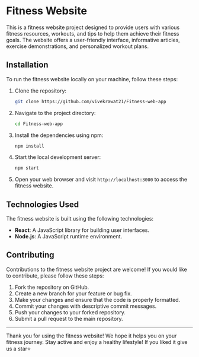 # Fitness Website

This is a fitness website project designed to provide users with various fitness resources, workouts, and tips to help them achieve their fitness goals. The website offers a user-friendly interface, informative articles, exercise demonstrations, and personalized workout plans.

## Installation

To run the fitness website locally on your machine, follow these steps:

1. Clone the repository:

   ```bash
   git clone https://github.com/vivekrawat21/Fitness-web-app
   ```

2. Navigate to the project directory:

   ```bash
   cd Fitness-web-app
   ```

3. Install the dependencies using npm:

   ```bash
   npm install
   ```

4. Start the local development server:

   ```bash
   npm start
   ```

6. Open your web browser and visit `http://localhost:3000` to access the fitness website.

## Technologies Used

The fitness website is built using the following technologies:

- **React**: A JavaScript library for building user interfaces.
- **Node.js**: A JavaScript runtime environment.

## Contributing

Contributions to the fitness website project are welcome! If you would like to contribute, please follow these steps:

1. Fork the repository on GitHub.
2. Create a new branch for your feature or bug fix.
3. Make your changes and ensure that the code is properly formatted.
4. Commit your changes with descriptive commit messages.
5. Push your changes to your forked repository.
6. Submit a pull request to the main repository.

---

Thank you for using the fitness website! We hope it helps you on your fitness journey. Stay active and enjoy a healthy lifestyle!
If you liked it give us a star⭐
